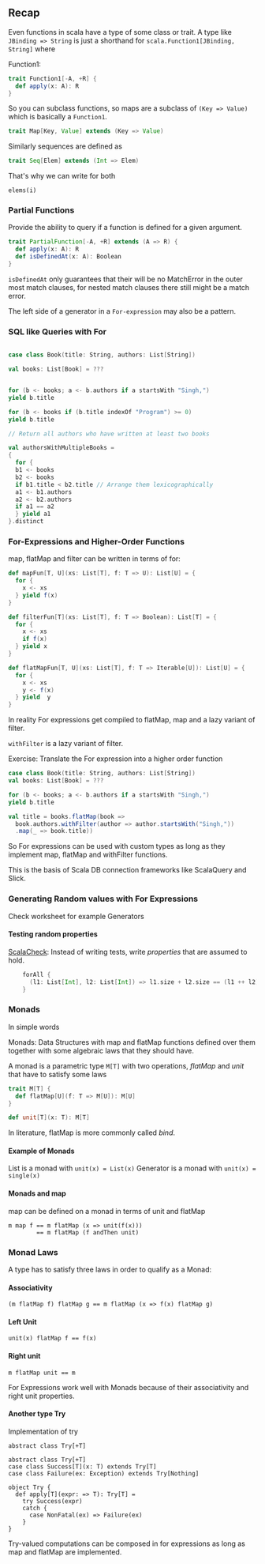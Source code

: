 ## Recap

Even functions in scala have a type of some class or trait. A type like
`JBinding => String` is just a shorthand for `scala.Function1[JBinding, String]` where


Function1: 

```scala
trait Function1[-A, +R] {
  def apply(x: A): R
}
```

So you can subclass functions, so maps are a subclass of `(Key => Value)` which is basically
a `Function1`.

```scala
trait Map[Key, Value] extends (Key => Value)
```

Similarly sequences are defined as

```scala
trait Seq[Elem] extends (Int => Elem)
```

That's why we can write for both 

`elems(i)`

### Partial Functions

Provide the ability to query if a function is defined for a given argument.

```scala
trait PartialFunction[-A, +R] extends (A => R) {
  def apply(x: A): R
  def isDefinedAt(x: A): Boolean
}
```

`isDefinedAt` only guarantees that their will be no MatchError in the outer most match 
clauses, for nested match clauses there still might be a match error.

The left side of a generator in a `For-expression` may also be a pattern.

### SQL like Queries with For

```scala

case class Book(title: String, authors: List[String])

val books: List[Book] = ???


for (b <- books; a <- b.authors if a startsWith "Singh,")
yield b.title

for (b <- books if (b.title indexOf "Program") >= 0)
yield b.title

// Return all authors who have written at least two books

val authorsWithMultipleBooks = 
{ 
  for {
  b1 <- books
  b2 <- books
  if b1.title < b2.title // Arrange them lexicographically
  a1 <- b1.authors
  a2 <- b2.authors
  if a1 == a2
  } yield a1
}.distinct
```

### For-Expressions and Higher-Order Functions

map, flatMap and filter can be written in terms of for:

```scala
def mapFun[T, U](xs: List[T], f: T => U): List[U] = {
  for {
    x <- xs
  } yield f(x)
}

def filterFun[T](xs: List[T], f: T => Boolean): List[T] = {
  for {
    x <- xs
    if f(x)
  } yield x
}

def flatMapFun[T, U](xs: List[T], f: T => Iterable[U]): List[U] = {
  for {
    x <- xs
    y <- f(x)
  } yield  y
}
```

In reality For expressions get compiled to flatMap, map and a lazy variant of filter.

`withFilter` is a lazy variant of filter.


Exercise: Translate the For expression into a higher order function

```scala
case class Book(title: String, authors: List[String])
val books: List[Book] = ???

for (b <- books; a <- b.authors if a startsWith "Singh,")
yield b.title

val title = books.flatMap(book => 
  book.authors.withFilter(author => author.startsWith("Singh,"))
  .map(_ => book.title))
```

So For expressions can be used with custom types as long as they implement map, flatMap and withFilter functions.

This is the basis of Scala DB connection frameworks like ScalaQuery and Slick. 

### Generating Random values with For Expressions

Check worksheet for example Generators

#### Testing random properties 

[ScalaCheck](https://www.scalacheck.org/): Instead of writing tests, write *properties* that are assumed to hold.

```scala
    forAll {
      (l1: List[Int], l2: List[Int]) => l1.size + l2.size == (l1 ++ l2).size
    }
```

### Monads

In simple words

Monads: Data Structures with map and flatMap functions defined over them together with some
algebraic laws that they should have.

A monad is a parametric type `M[T]` with two operations, *flatMap* and *unit* that have to satisfy
some laws

```scala
trait M[T] {
  def flatMap[U](f: T => M[U]): M[U]
}

def unit[T](x: T): M[T]
```

In literature, flatMap is more commonly called *bind*.

#### Example of Monads

List is a monad with `unit(x) = List(x)`
Generator is a monad with `unit(x) = single(x)`

#### Monads and map

map can be defined on a monad in terms of unit and flatMap


```
m map f == m flatMap (x => unit(f(x))) 
        == m flatMap (f andThen unit)
```

### Monad Laws

A type has to satisfy three laws in order to qualify as a Monad:


#### Associativity

```
(m flatMap f) flatMap g == m flatMap (x => f(x) flatMap g)
```

#### Left Unit

```
unit(x) flatMap f == f(x)
```

#### Right unit
```
m flatMap unit == m
```

For Expressions work well with Monads because of their associativity and right unit properties.

#### Another type Try

Implementation of try

```
abstract class Try[+T]

abstract class Try[+T]
case class Success[T](x: T) extends Try[T]
case class Failure(ex: Exception) extends Try[Nothing]

object Try {
  def apply[T](expr: => T): Try[T] = 
    try Success(expr)
    catch {
      case NonFatal(ex) => Failure(ex)
    }
}
```


Try-valued computations can be composed in for expressions as long as map and flatMap are implemented.
